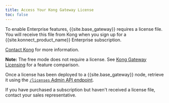 ```yaml
---
title: Access Your Kong Gateway License
toc: false
---
```


To enable Enterprise features, {{site.base_gateway}} requires a license file.
You will receive this file from Kong when you sign up for a
{{site.konnect_product_name}} Enterprise subscription.

[Contact Kong](https://konghq.com/get-started/) for more information.

<div class="alert alert-ee blue">
<b>Note:</b> The free mode does not require a license. See
<a href="/enterprise/{{page.kong_version}}/deployment/licensing">Kong Gateway Licensing</a>
for a feature comparison.
</div>

Once a license has been deployed to a {{site.base_gateway}} node, retrieve it
using the [`/licenses` Admin API endpoint](/enterprise/{{page.kong_version}}/admin-api/licenses/examples).

If you have purchased a subscription but haven't received a license file,
contact your sales representative.
